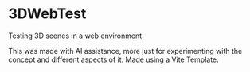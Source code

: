 # 3DWebTest
Testing 3D scenes in a web environment

This was made with AI assistance, more just for experimenting with the concept and different aspects of it. Made using a Vite Template.
